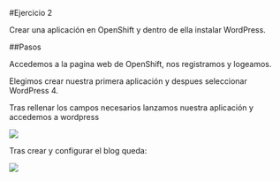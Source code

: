#Ejercicio 2

Crear una aplicación en OpenShift y dentro de ella instalar WordPress.

##Pasos

Accedemos a la pagina web de OpenShift, nos registramos y logeamos.

Elegimos crear nuestra primera aplicación y despues seleccionar WordPress 4.

Tras rellenar los campos necesarios lanzamos nuestra aplicación y accedemos a wordpress

![](http://googledrive.com/host/0B6Q-phIC3pUpblVzUS1RbEZjb1E/EjercicioHW11.png)

Tras crear y configurar el blog queda:

![](http://googledrive.com/host/0B6Q-phIC3pUpblVzUS1RbEZjb1E/EjercicioHW12.png)